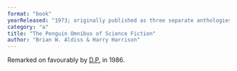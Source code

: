 ```yaml
---
format: "book"
yearReleased: "1973; originally published as three separate anthologies, from 1961–1964"
category: "a"
title: "The Penguin Omnibus of Science Fiction"
author: "Brian W. Aldiss & Harry Harrison"
---
```

Remarked on favourably by <a href="biblio.htm#P.">D.P.</a> in 1986.
 